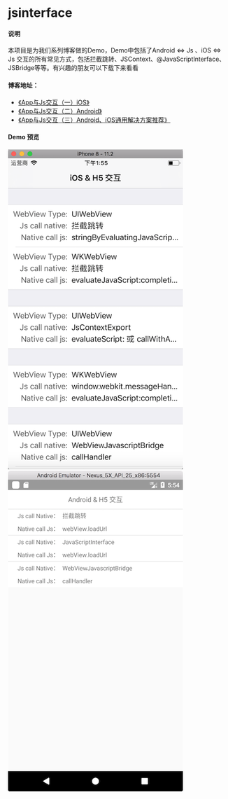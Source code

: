 # jsinterface

#### 说明
本项目是为我们系列博客做的Demo，Demo中包括了Android <=> Js 、iOS <=> Js 交互的所有常见方式，包括拦截跳转、JSContext、@JavaScriptInterface、JSBridge等等。有兴趣的朋友可以下载下来看看

#### 博客地址：
- [《App与Js交互（一）iOS》](https://www.jianshu.com/p/13b65557c27f)
- [《App与Js交互（二）Android》](https://www.jianshu.com/p/5a511e03a7fa)
- [《App与Js交互（三）Android、iOS通用解决方案推荐》](https://www.jianshu.com/p/6224f429ce87)

#### Demo 预览
![iOS Demo](ios-home.png) ![Android Demo](android-home.png)